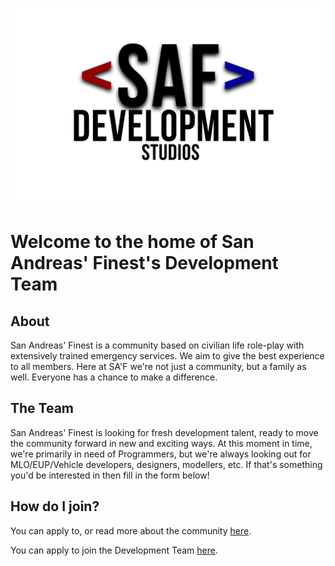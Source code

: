 ![banner](/profile/Logo.png)

Welcome to the home of San Andreas' Finest's Development Team
=============================================================

About
-----

San Andreas' Finest is a community based on civilian life role-play with extensively trained emergency services. We aim to give the best experience to all members. Here at SA'F we're not just a community, but a family as well. Everyone has a chance to make a difference.

The Team
--------
San Andreas' Finest is looking for fresh development talent, ready to move the community forward in new and exciting ways. At this moment in time, we're primarily in need of Programmers, but we're always looking out for MLO/EUP/Vehicle developers, designers, modellers, etc. If that's something you'd be interested in then fill in the form below!

How do I join?
--------------


You can apply to, or read more about the community [here](https://sanandreasfinestrp.com/).

You can apply to join the Development Team [here](https://docs.google.com/forms/d/e/1FAIpQLSfT0aJcnie9DUXRRyvWv86zcpbRA59xgyo6Sv-RdBmLxJr4Ug/viewform?usp=sharing).
